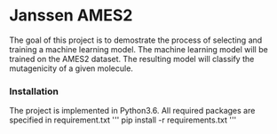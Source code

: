 # Janssen AMES2


The goal of this project is to demostrate the process of selecting and training a machine learning model. The machine learning model will be trained on the AMES2 dataset. The resulting model will classify the mutagenicity of a given molecule.

### Installation

The project is implemented in Python3.6. All required packages are specified in requirement.txt
'''
pip install -r requirements.txt
'''

